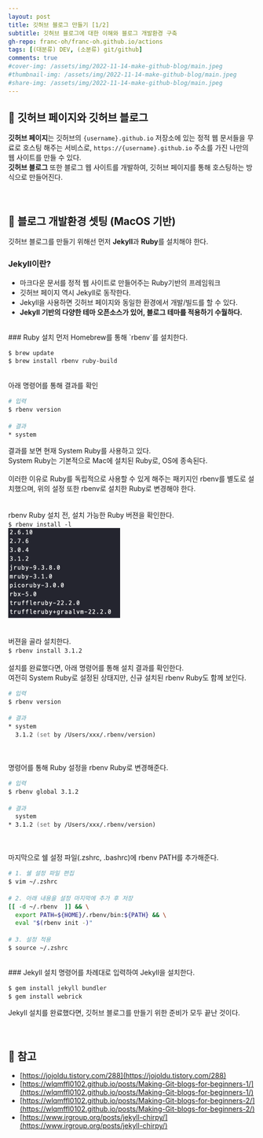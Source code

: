 ```yaml
---
layout: post
title: 깃허브 블로그 만들기 [1/2]
subtitle: 깃허브 블로그에 대한 이해와 블로그 개발환경 구축
gh-repo: franc-oh/franc-oh.github.io/actions
tags: [(대분류) DEV, (소분류) git/github]
comments: true
#cover-img: /assets/img/2022-11-14-make-github-blog/main.jpeg
#thumbnail-img: /assets/img/2022-11-14-make-github-blog/main.jpeg
#share-img: /assets/img/2022-11-14-make-github-blog/main.jpeg
---
```



## 📖 깃허브 페이지와 깃허브 블로그
**깃허브 페이지**는 깃허브의 `{username}.github.io` 저장소에 있는 정적 웹 문서들을 무료로 호스팅 해주는 서비스로,
`https://{username}.github.io` 주소를 가진 나만의 웹 사이트를 만들 수 있다. 
<br>
**깃허브 블로그** 또한 블로그 웹 사이트를 개발하여, 깃허브 페이지를 통해 호스팅하는 방식으로 만들어진다.
<br><br><br>
## 📖 블로그 개발환경 셋팅 (MacOS 기반)
깃허브 블로그를 만들기 위해선 먼저 **Jekyll**과 **Ruby**를 설치해야 한다.
### Jekyll이란?
- 마크다운 문서를 정적 웹 사이트로 만들어주는 Ruby기반의 프레임워크
- 깃허브 페이지 역시 Jekyll로 동작한다.
- Jekyll을 사용하면 깃허브 페이지와 동일한 환경에서 개발/빌드를 할 수 있다.
- **Jekyll 기반의 다양한 테마 오픈소스가 있어, 블로그 테마를 적용하기 수월하다.**

<br>
### Ruby 설치
먼저 Homebrew를 통해 `rbenv`를 설치한다.

```zsh
$ brew update
$ brew install rbenv ruby-build
```
<br>
아래 명령어를 통해 결과를 확인

```zsh
# 입력
$ rbenv version

# 결과
* system
```
결과를 보면 현재 System Ruby를 사용하고 있다.
<br>
System Ruby는 기본적으로 Mac에 설치된 Ruby로, OS에 종속된다.
<br><br>
이러한 이유로 Ruby를 독립적으로 사용할 수 있게 해주는 패키지인 rbenv를 별도로 설치했으며, 
위의 설정 또한 rbenv로 설치한 Ruby로 변경해야 한다.
<br><br><br>
rbenv Ruby 설치 전, 설치 가능한 Ruby 버젼을 확인한다.
<br>
`$ rbenv install -l`
<br>
![Ruby Version](/assets/img/2022-11-14-make-github-blog-1/1.png)
<br><br><br>
버젼을 골라 설치한다.
<br>
`$ rbenv install 3.1.2`
<br><br>
설치를 완료했다면, 아래 명령어를 통해 설치 결과를 확인한다.
<br>
여전히 System Ruby로 설정된 상태지만, 신규 설치된 rbenv Ruby도 함께 보인다.

```zsh
# 입력
$ rbenv version

# 결과
* system
  3.1.2 (set by /Users/xxx/.rbenv/version)
```
<br><br>
명령어를 통해 Ruby 설정을 rbenv Ruby로 변경해준다.

```zsh
# 입력
$ rbenv global 3.1.2

# 결과
  system
* 3.1.2 (set by /Users/xxx/.rbenv/version)
```
<br><br>
마지막으로 쉘 설정 파일(.zshrc, .bashrc)에 rbenv PATH를 추가해준다.

```zsh
# 1. 쉘 설정 파일 편집
$ vim ~/.zshrc

# 2. 아래 내용을 설정 마지막에 추가 후 저장
[[ -d ~/.rbenv  ]] && \
  export PATH=${HOME}/.rbenv/bin:${PATH} && \
  eval "$(rbenv init -)"

# 3. 설정 적용
$ source ~/.zshrc
```
<br>
### Jekyll 설치
명령어를 차례대로 입력하여 Jekyll을 설치한다.

```zsh
$ gem install jekyll bundler 
$ gem install webrick
```
Jekyll 설치를 완료했다면, 깃허브 블로그를 만들기 위한 준비가 모두 끝난 것이다.
<br><br><br>
## 🔎 참고
- [https://jojoldu.tistory.com/288](https://jojoldu.tistory.com/288)
- [https://wlqmffl0102.github.io/posts/Making-Git-blogs-for-beginners-1/](https://wlqmffl0102.github.io/posts/Making-Git-blogs-for-beginners-1/)
- [https://wlqmffl0102.github.io/posts/Making-Git-blogs-for-beginners-2/](https://wlqmffl0102.github.io/posts/Making-Git-blogs-for-beginners-2/)
- [https://www.irgroup.org/posts/jekyll-chirpy/](https://www.irgroup.org/posts/jekyll-chirpy/)
<br><br><br>